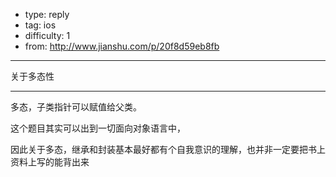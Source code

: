 - type: reply
- tag: ios
- difficulty:  1
- from: http://www.jianshu.com/p/20f8d59eb8fb

--------

关于多态性

---------

多态，子类指针可以赋值给父类。

这个题目其实可以出到一切面向对象语言中，

因此关于多态，继承和封装基本最好都有个自我意识的理解，也并非一定要把书上资料上写的能背出来
